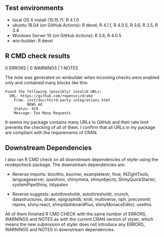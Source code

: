 
## Test environments

* local OS X install (10.15.7): R 4.1.0
* ubuntu 18.04 (on GitHub Actions): R devel, R 4.1.1, R 4.0.5, R 3.6, R 3.5, R 3.4
* Windows Server 10 (on GitHub Actions): R 3.6, R 4.0.5
* win-builder: R devel

## R CMD check results

0 ERRORS | 0 WARNINGS | 1 NOTES

The note was generated on winbuilder when incoming checks were enabled only and 
contained many blocks like this: 

```
Found the following (possibly) invalid URLs:
  URL: https://github.com/ropensci/drake
    From: inst/doc/third-party-integrations.html
          NEWS.md
    Status: 429
    Message: Too Many Requests
```    

It seems my package contains many URLs to GitHub and their rate limit prevents
the checking of all of them. I confirm that all URLs in my
package are compliant with the requirements of CRAN.

## Downstream Dependencies

I also ran R CMD check on all downstream dependencies of styler using the 
revdepcheck package. The 
downstream dependencies are: 

* Reverse imports: biocthis, boomer, exampletestr, flow, iNZightTools, 
  languageserver, questionr, shinymeta, shinyobjects, ShinyQuickStarter, 
  systemPipeShiny, tidypaleo
  	
* Reverse suggests: autothresholdr, autothresholdr, crunch, datastructures, 
  drake, epigraphdb, knitr, multiverse, nph, precommit, reprex, shiny.react,
  shinydashboardPlus, shinyMonacoEditor, usethis.



All of them finished R CMD CHECK with the same number of ERRORS, WARNINGS and 
NOTES as with the current CRAN version of styler, which means the new 
submission of styler does not introduce any ERRORS, WARNINGS and NOTES in 
downstream dependencies.
